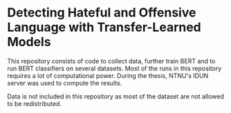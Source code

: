 # Detecting Hateful and Offensive Language with Transfer-Learned Models

This repository consists of code to collect data, further train BERT and to run BERT classifiers on several datasets. Most of the runs in this repository requires a lot of computational power. During the thesis, NTNU's IDUN server was used to compute the results.

Data is not included in this repository as most of the dataset are not allowed to be redistributed.
